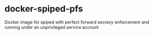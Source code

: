 # docker-spiped-pfs
Docker image for spiped with perfect forward secrecy enforcement and running under an unprivileged service account
